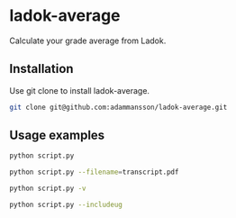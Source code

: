 # ladok-average
Calculate your grade average from Ladok.

## Installation
Use git clone to install ladok-average.
```bash
git clone git@github.com:adammansson/ladok-average.git
```

## Usage examples
```bash
python script.py
```
```bash
python script.py --filename=transcript.pdf
```
```bash
python script.py -v
```
```bash
python script.py --includeug
```